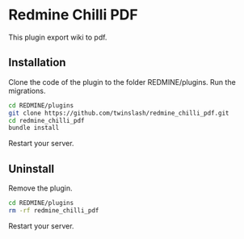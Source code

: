 # Redmine Chilli PDF

This plugin export wiki to pdf.


## Installation

Clone the code of the plugin to the folder REDMINE/plugins. Run the migrations.

```bash
cd REDMINE/plugins
git clone https://github.com/twinslash/redmine_chilli_pdf.git
cd redmine_chilli_pdf
bundle install
```
Restart your server.


## Uninstall

Remove the plugin.
```bash
cd REDMINE/plugins
rm -rf redmine_chilli_pdf
```
Restart your server.
